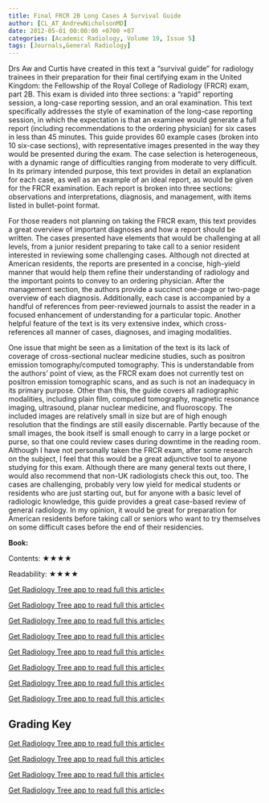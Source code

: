 ```yaml
---
title: Final FRCR 2B Long Cases A Survival Guide
author: [CL_AT_AndrewNicholsonMD]
date: 2012-05-01 00:00:00 +0700 +07
categories: [Academic Radiology, Volume 19, Issue 5]
tags: [Journals,General Radiology]
---
```

Drs Aw and Curtis have created in this text a “survival guide” for radiology trainees in their preparation for their final certifying exam in the United Kingdom: the Fellowship of the Royal College of Radiology (FRCR) exam, part 2B. This exam is divided into three sections: a “rapid” reporting session, a long-case reporting session, and an oral examination. This text specifically addresses the style of examination of the long-case reporting session, in which the expectation is that an examinee would generate a full report (including recommendations to the ordering physician) for six cases in less than 45 minutes. This guide provides 60 example cases (broken into 10 six-case sections), with representative images presented in the way they would be presented during the exam. The case selection is heterogeneous, with a dynamic range of difficulties ranging from moderate to very difficult. In its primary intended purpose, this text provides in detail an explanation for each case, as well as an example of an ideal report, as would be given for the FRCR examination. Each report is broken into three sections: observations and interpretations, diagnosis, and management, with items listed in bullet-point format.

For those readers not planning on taking the FRCR exam, this text provides a great overview of important diagnoses and how a report should be written. The cases presented have elements that would be challenging at all levels, from a junior resident preparing to take call to a senior resident interested in reviewing some challenging cases. Although not directed at American residents, the reports are presented in a concise, high-yield manner that would help them refine their understanding of radiology and the important points to convey to an ordering physician. After the management section, the authors provide a succinct one-page or two-page overview of each diagnosis. Additionally, each case is accompanied by a handful of references from peer-reviewed journals to assist the reader in a focused enhancement of understanding for a particular topic. Another helpful feature of the text is its very extensive index, which cross-references all manner of cases, diagnoses, and imaging modalities.

One issue that might be seen as a limitation of the text is its lack of coverage of cross-sectional nuclear medicine studies, such as positron emission tomography/computed tomography. This is understandable from the authors’ point of view, as the FRCR exam does not currently test on positron emission tomographic scans, and as such is not an inadequacy in its primary purpose. Other than this, the guide covers all radiographic modalities, including plain film, computed tomography, magnetic resonance imaging, ultrasound, planar nuclear medicine, and fluoroscopy. The included images are relatively small in size but are of high enough resolution that the findings are still easily discernable. Partly because of the small images, the book itself is small enough to carry in a large pocket or purse, so that one could review cases during downtime in the reading room. Although I have not personally taken the FRCR exam, after some research on the subject, I feel that this would be a great adjunctive tool to anyone studying for this exam. Although there are many general texts out there, I would also recommend that non-UK radiologists check this out, too. The cases are challenging, probably very low yield for medical students or residents who are just starting out, but for anyone with a basic level of radiologic knowledge, this guide provides a great case-based review of general radiology. In my opinion, it would be great for preparation for American residents before taking call or seniors who want to try themselves on some difficult cases before the end of their residencies.

**Book:**

Contents: ★★★★

Readability: ★★★★

[Get Radiology Tree app to read full this article<](https://clinicalpub.com/app)

[Get Radiology Tree app to read full this article<](https://clinicalpub.com/app)

[Get Radiology Tree app to read full this article<](https://clinicalpub.com/app)

[Get Radiology Tree app to read full this article<](https://clinicalpub.com/app)

[Get Radiology Tree app to read full this article<](https://clinicalpub.com/app)

[Get Radiology Tree app to read full this article<](https://clinicalpub.com/app)

[Get Radiology Tree app to read full this article<](https://clinicalpub.com/app)

[Get Radiology Tree app to read full this article<](https://clinicalpub.com/app)

## Grading Key

[Get Radiology Tree app to read full this article<](https://clinicalpub.com/app)

[Get Radiology Tree app to read full this article<](https://clinicalpub.com/app)

[Get Radiology Tree app to read full this article<](https://clinicalpub.com/app)

[Get Radiology Tree app to read full this article<](https://clinicalpub.com/app)